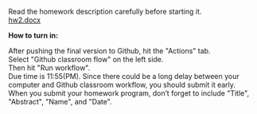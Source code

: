 Read the homework description carefully before starting it. <br>
[hw2.docx](https://github.com/rampurgeCSUMB/hw2_C_TEMPLATE/files/14227835/hw2.docx)



<strong>How to turn in:</strong>

After pushing the final version to Github, hit the "Actions" tab. <br>
Select "Github classroom flow" on the left side. <br>
Then hit "Run workflow". <br>
Due time is 11:55(PM). Since there could be a long delay between your computer and Github classroom workflow, you should submit it early. <br>
When you submit your homework program, don’t forget to include "Title", "Abstract", "Name", and "Date". <br>
